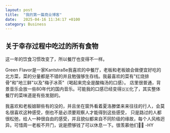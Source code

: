 ```yaml
---
layout: post
title:  "我的第一篇商业博客"
date:   2025-04-16 11:34:17 +0100
category: Business
---
```



## 关于幸存过程中吃过的所有食物

这一年的饮食习惯改变了，所以餐厅也变得不一样。

Green Flavor是一家Kantstraße我喜欢的中餐厅，老板和老板娘会做便宜好吃的北方菜，菜的分量都是不错的并且勉强够生存线。我最喜欢的菜有"红烧排骨"和"地三鲜"以及"梅子冰茶"（喝起来完全是酸梅汤的口感）。
店里很普通，背景音乐会放一些80年代的国内音乐。可能我的口感已经变得🇩🇪化了，其实整体餐厅的菜味道是有些发甜的。

我喜欢和老板娘聊些有的没的，并且坐在窗外看着夏洛滕堡来来往往的行人，会莫名很喜欢这种感受，倒也不是必须要观察人才能得到这些感受，
只是路过的人都很松弛，给人一种很自由的感受，并且貌似都来自不同阶级的缘故，每个人风格迥异。可惜周一老板不开门，说是攒够钱了可以休息一下。很羡慕他们🧚🏻
-HY

